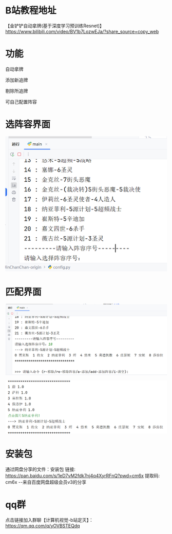 # B站教程地址

【金铲铲自动拿牌(基于深度学习预训练Resnet)】 https://www.bilibili.com/video/BV1b7LozwEJa/?share_source=copy_web

# 功能

自动拿牌

添加新追牌

剔除所追牌

可自己配置阵容

# 选阵容界面

![哈哈哈](https://raw.githubusercontent.com/jusway/CV_JinChanChan/refs/heads/main/img/%E9%80%89%E9%98%B5%E5%AE%B9%E7%95%8C%E9%9D%A2.png)

# 匹配界面

![](https://raw.githubusercontent.com/jusway/CV_JinChanChan/refs/heads/main/img/%E5%8C%B9%E9%85%8D%E7%95%8C%E9%9D%A2.png)

![](https://raw.githubusercontent.com/jusway/CV_JinChanChan/refs/heads/main/img/%E6%8B%BF%E7%89%8C.png)



# 安装包

通过网盘分享的文件：安装包
链接: https://pan.baidu.com/s/1eD7vM2fdk7nj4q4XyrRFnQ?pwd=cm6x 提取码: cm6x 
--来自百度网盘超级会员v3的分享

# qq群

点击链接加入群聊【计算机视觉-b站定灭】：https://qm.qq.com/q/yOVBSTEQdq